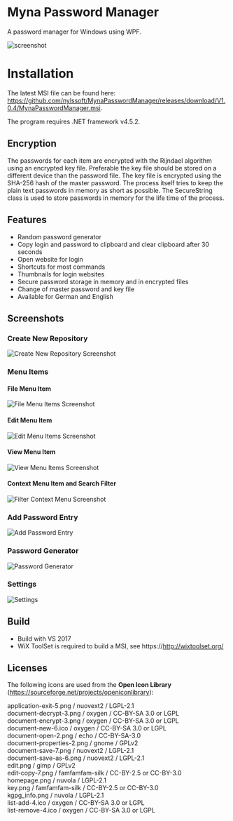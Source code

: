 # Myna Password Manager

A password manager for Windows using WPF.

![screenshot](screenshots/mynapasswordmanager.png)

# Installation

The latest MSI file can be found here: https://github.com/nylssoft/MynaPasswordManager/releases/download/V1.0.4/MynaPasswordManager.msi.

The program requires .NET framework v4.5.2.

## Encryption

The passwords for each item are encrypted with the Rijndael algorithm using an encrypted key file.
Preferable the key file should be stored on a different device than the password file.
The key file is encrypted using the SHA-256 hash of the master password.
The process itself tries to keep the plain text passwords in memory as short as possible. The SecureString class is used to store passwords in memory for the life time of the process.

## Features

* Random password generator
* Copy login and password to clipboard and clear clipboard after 30 seconds
* Open website for login
* Shortcuts for most commands
* Thumbnails for login websites
* Secure password storage in memory and in encrypted files
* Change of master password and key file
* Available for German and English

## Screenshots

### Create New Repository

![Create New Repository Screenshot](screenshots/mynapasswordmanager_create.png)

### Menu Items

#### File Menu Item

![File Menu Items Screenshot](screenshots/mynapasswordmanager_file.png)

#### Edit Menu Item

![Edit Menu Items Screenshot](screenshots/mynapasswordmanager_edit.png)

#### View Menu Item

![View Menu Items Screenshot](screenshots/mynapasswordmanager_view.png)

#### Context Menu Item and Search Filter

![Filter Context Menu Screenshot](screenshots/mynapasswordmanager_filterandcontext.png)

### Add Password Entry

![Add Password Entry](screenshots/mynapasswordmanager_add.png)

### Password Generator

![Password Generator](screenshots/mynapasswordmanager_pwdgen.png)

### Settings

![Settings](screenshots/mynapasswordmanager_settings.png)

## Build

- Build with VS 2017
- WiX ToolSet is required to build a MSI, see https://http://wixtoolset.org/

## Licenses

The following icons are used from the **Open Icon Library** (https://sourceforge.net/projects/openiconlibrary):

application-exit-5.png / nuovext2 / LGPL-2.1<br>
document-decrypt-3.png / oxygen / CC-BY-SA 3.0 or LGPL<br>
document-encrypt-3.png / oxygen / CC-BY-SA 3.0 or LGPL<br>
document-new-6.ico / oxygen / CC-BY-SA 3.0 or LGPL<br>
document-open-2.png / echo / CC-BY-SA-3.0<br>
document-properties-2.png / gnome / GPLv2<br>
document-save-7.png / nuovext2 / LGPL-2.1<br>
document-save-as-6.png / nuovext2 / LGPL-2.1<br>
edit.png / gimp / GPLv2<br>
edit-copy-7.png / famfamfam-silk / CC-BY-2.5 or CC-BY-3.0<br>
homepage.png / nuvola / LGPL-2.1<br>
key.png / famfamfam-silk / CC-BY-2.5 or CC-BY-3.0<br>
kgpg_info.png / nuvola / LGPL-2.1<br>
list-add-4.ico / oxygen / CC-BY-SA 3.0 or LGPL<br>
list-remove-4.ico / oxygen / CC-BY-SA 3.0 or LGPL

